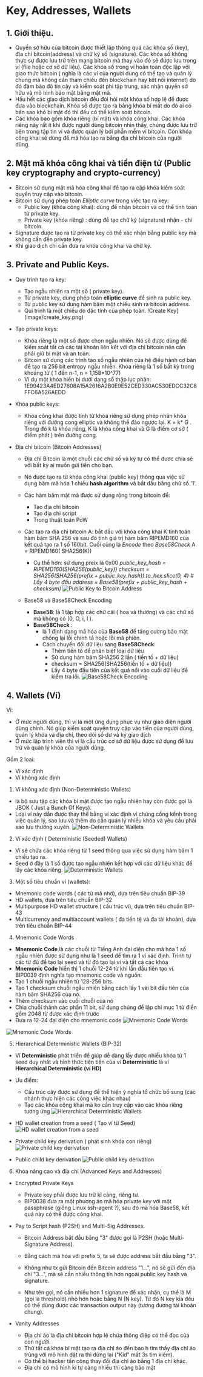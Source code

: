 # Key, Addresses, Wallets

## 1. Giới thiệu.
* Quyền sở hữu của bitcoin được thiết lập thông quá các khóa số (key), địa chỉ bitcoin(address) và chữ ký số (signature). Các khóa số không thực sự được lưu trữ trên mạng bitcoin mà thay vào đó sẽ được lưu trong ví (file hoặc cơ sở dữ liệu). Các khóa số trong ví hoàn toàn độc lập với giao thức bitcoin ( nghĩa là các ví của người dùng có thể tạo và quản lý chung mà không cần tham chiếu đến blockchain hay kết nối internet) do đó đảm bảo độ tin cậy và kiểm soát phi tập trung, xác nhận quyền sở hữu và mô hình bảo mật bằng mật mã.
* Hầu hết các giao dịch bitcoin đều đòi hỏi một khóa số hợp lệ để được đưa vào blockchain. Khóa số được tạo ra bằng khóa bí mất  do đó ai có bản sao khó bí mật đó thì đều có thể kiếm soát bitcoin.
* Các khóa bao gồm khóa riêng (bí mật) và khóa công khai. Các khóa riêng này rất ít khi được người dùng bitcoin nhìn thấy, chúng được lưu trữ bên trong tập tin ví và được quản lý bởi phần mềm ví bitcoin. Còn khóa công khai sẽ dùng để mã hóa tạo ra bằng địa chỉ bitcoin của người dùng.
## 2. Mật mã khóa công khai và tiền điện tử (Public key cryptography and crypto-currency)
* Bitcoin sử dụng mật mã hóa công khai để tạo ra cặp khóa kiểm soát quyền truy cập vào bitcoin.
* Bitcoin sử dụng phép toán *Elliptic curve* trong việc tạo ra key: 
	- Public key (khóa công khai): dùng để nhận bitcoin và có thể tính toán từ private key.
	- Private key (khóa riêng) : dùng để tạo chữ ký (signature) nhận - chi bitcoin.
* Signature được tạo ra từ private key có thể xác nhận bằng public key mà không cần đến private key.
* Khi giao dịch chỉ cần đưa ra khóa công khai và chữ ký.

## 3. Private and Public Keys.
* Quy trình tạo ra key:
	- Tạo ngẫu nhiên ra một số ( private key).
	- Từ private key, dùng phép toán **elliptic curve** để sinh ra public key.
	- Từ public key sử dung hàm băm một chiều sinh ra bitcoin address.
	- Qui trinh là một chiều do đặc tính của phép toán.
	!Create Key](image/create_key.png)

* Tạo private keys:
	- Khóa riêng là một số được chọn ngẫu nhiên. Nó sẽ được dùng để kiếm soát tất cả các tài khoản liên kết với địa chỉ bitcoin nên cần phải giữ bí mật và an toàn.
	- Bitcoin sử dụng các trình tạo số ngẫu nhiên của hệ điều hành cơ bản để tạo ra 256 bit entropy ngẫu nhiễn. Khóa riêng là 1 số bất kỳ trong khoảng từ ( 1 đến n-1, n = 1,158*10^77)
	- Ví dụ một khóa hiển bị dưới dạng số thập lục phân: 1E99423A4ED27608A15A2616A2B0E9E52CED330AC530EDCC32C8FFC6A526AEDD

* Khóa public keys:
	- Khóa công khai được tính từ khóa riêng sử dụng phép nhân khóa riêng với đường cong elliptic và không thể đảo ngược lại. K = k* G . Trong đó k là khóa riêng, K là khóa công khai và G là điểm cơ sở ( điểm phát ) trên đường cong.

* Địa chỉ bitcoin (Bitcoin Addresses)

	- Địa chỉ Bitcoin là một chuỗi các chữ số và ký tự có thể đươc chia sẻ với bất kỳ ai muốn gửi tiền cho bạn.

	- Nó được tạo ra từ khóa công khai (public key) thông qua việc sử dụng băm mã hóa 1 chiều **hash algorithm** và bắt đầu bằng chữ số '1'.

	- Các hàm băm mật mã được sử dụng rộng trong bitcoin để:
		+ Tạo địa chỉ bitcoin
		+ Tạo địa chỉ script
		+ Trong thuật toán PoW

	- Các tạo ra địa chỉ bitcoin A: bắt đầu với khóa công khai K tính toán hàm băm SHA 256 và sau đó tính giá trị hàm băm RIPEMD160 của kết quả tạo ra 1 số 160bit. Cuối cùng là *Encode* theo *Base58Check* 
		A = RIPEMD160( SHA256(K))
		+ Cụ thể hơn: sử dụng preix là 0x00
		*public_key_hash = RIPEMD160(SHA256(public_key))*
		*checksum = SHA256(SHA256(prefix + public_key_hash)).to_hex.slice(0, 4) # Lấy 4 byte đầu*
		*address = Base58(prefix + public_key_hash + checksum)*
		![Public Key to Bitcoin Address](image/hash.png)

	- Base58 và Base58Check Encoding
		+ **Base58**: là 1 tập hợp các chữ cái ( hoa và thường) và các chữ số mà không có (0, O, i, I ).
		+ **Base58Check** :
			* là 1 định dạng mã hóa của **Base58** để tăng cường bảo mật chống lại lỗi chính tả hoặc lỗi mã phiên.
			* Cách chuyển đổi dữ liệu sang **Base58Check**:
				- Thêm tiền tố để phân biệt loại dữ liệu
				- Sử dung hàm băm SHA256 2 lần ( tiền tố + dữ liệu)
				- checksum = SHA256(SHA256(tiền tố + dữ liệu))
				- Lấy 4 byte đầu tiên của kết quả nối vào cuối dữ liệu để kiểm tra lỗi.
				![Base58Check Encoding](image/base58check.pmg)

## 4. Wallets (Ví)

Ví: 
* Ở mức người dùng, thì ví là một ứng dụng phục vụ như giao diện người dùng chính. Nó giúp kiểm soát quyền truy cập vào tiền của người dùng, quản lý khóa và địa chỉ, theo dõi số dư và ký giao dịch
* Ở mức lập trình viên thì ví là cấu trúc cơ sở dữ liệu được sử dụng để lưu trữ và quản lý khóa của người dùng.

Gồm 2 loại: 
* Ví xác định
* Ví không xác định
1. Ví không xác định (Non-Deterministic Wallets)
* là bộ sưu tập các khóa bí mật được tạo ngẫu nhiên hay còn được gọi là JBOK ( Just a Bunch Of Keys).
* Loại ví này dần được thay thế bằng ví xác định vì chúng cồng kềnh trong việc quản lý, sao lưu và thêm do cần quán lý nhiều khóa và yêu cầu phải sao lưu thường xuyên.
![ Non-Deterministic Wallets](image/nonDeterministic.png)

2. Ví xác định ( Deterministic (Seeded) Wallets)
* Ví sẽ chứa các khóa riêng từ 1 seed thông qua việc sử dụng hàm băm 1 chiều tạo ra.
* Seed ở đây là 1 số được tạo ngẫu nhiên kết hợp với các dữ liệu khác để lấy các khóa riêng.
![ Deterministic Wallets](image/deterministic.png)

3. Một số tiêu chuẩn ví (wallets): 
* Mnemonic code words ( các từ mã nhớ), dựa trên tiêu chuẩn BIP-39
* HD wallets, dựa trên tiêu chuẩn BIP-32
* Multipurpose HD wallet structure ( cấu trúc ví), dựa trên tiêu chuẩn BIP-43
* Multicurrency and multiaccount wallets ( đa tiền tệ và đa tài khoản), dựa trên tiêu chuẩn BIP-44

4. Mnemonic Code Words
* **Mnemonic Code** là các chuỗi từ Tiếng Anh đại diện cho mã hóa 1 số ngẫu nhiên được sử dụng như là 1 seed để tìm ra 1 ví xác định. Trình tự các từ đủ để tạo lại seed và từ đó tạo lại ví và tất cả các khóa
* **Mnemonic Code** hiển thị 1 chuổi 12-24 từ khi lần đầu tiên tạo ví.
BIP0039 định nghĩa tạo mnemonic code và nguồn:
* Tạo 1 chuỗi ngẫu nhiên từ 128-256 bits.
* Tạo 1 checksum chuỗi ngẫu nhiên bằng cách lấy 1 vài bit đầu tiên của hàm băm SHA256 của nó.
* Thêm checksum vào cuối chuỗi của nó
* Chia chuỗi thành các phần 11 bit, sử dụng chúng để lập chỉ mục 1 từ điển gồm 2048 từ được xác định trước
* Đưa ra 12-24 đại diện cho mnemonic code
![Mnemonic Code Words](image/mnemonic.png)

![Mnemonic Code Words](image/mnemonic2.png)

5. Hierarchical Deterministic Wallets (BIP-32)
* Ví **Deterministic** phát triển để giúp dễ dàng lấy được nhiều khóa từ 1 seed duy nhất và hình thức tiên tiến của ví **Deterministic** là ví **Hierarchical Deterministic (ví HD)**
* Ưu điểm:
	- Cấu trúc cây được sử dụng để thể hiện ý nghĩa tổ chức bổ sung (các nhánh thực hiện các công việc khác nhau)
	- Tạo các khóa công khai mà ko cần truy cập vào các khóa riêng tương ứng
![Hierarchical Deterministic Wallets](image/hd_wallet.png)

* HD wallet creation from a seed ( Tạo ví từ Seed)
![HD wallet creation from a seed](image/hd_from_seed.png)

* Private child key derivation ( phát sinh khóa con riêng)
![Private child key derivation](image/private_key_derivation.png)

* Public child key derivation
![Public child key derivation](image/public_key_derivation.png)

6. Khóa nâng cao và địa chỉ (Advanced Keys and Addresses)
* Encrypted Private Keys
	- Private key phải được lưu trữ kĩ càng, riêng tư.
	- BIP0038 đưa ra một phương án mã hóa private key với một passphrase (giống Linux ssh-agent ?), sau đó mã hóa Base58, kết quả này có thể được công khai.

* Pay to Script hash (P2SH) and Multi-Sig Addresses.
	- Bitcoin Address bắt đầu bằng "3" được gọi là P2SH (hoặc Multi-Signature Address).

	- Bằng cách mã hóa với prefix 5, ta sẽ được address bắt đầu bằng "3".

	- Không như tx gửi Bitcoin đến Bitcoin address "1...", nó sẽ gửi đến địa chỉ "3...", mà sẽ cần nhiều thông tin hơn ngoài public key hash và signature.

	- Như tên gọi, nó cần nhiều hơn 1 signature để xác nhận, cụ thể là M (gọi là threshold) nhỏ hơn hoặc bằng N (N key). Từ đó N key kia đều có thể dùng được các transaction output này (tương đương tài khoản chung).


* Vanity Addresses
	- Địa chi ảo là địa chỉ bitcoin hợp lệ chứa thông điệp có thể đọc của con người.
	- Thử tất cả khóa bí mật tạo ra địa chỉ ảo đến bao h tìm thấy địa chỉ ảo trùng với mô hình đặt ra thì dừng lại ("Kid" mất 3s tìm kiếm).
	- Có thể bị hacker tấn công thay đổi địa chỉ ảo bằng 1 địa chỉ khác.
	- Địa chỉ có mô hình kí tự càng nhiều thì càng bảo mật
